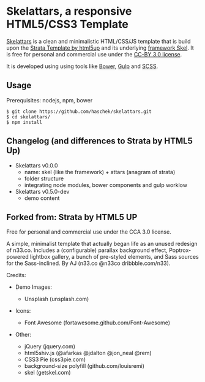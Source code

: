 Skelattars, a responsive HTML5/CSS3 Template
================================================================================

[Skelattars][1] is a clean and minimalistic HTML/CSS/JS template that is build
upon the [Strata Template by html5up][2] and its underlying [framework Skel][3].
It is free for personal and commercial use under the [CC-BY 3.0 license][4].

[1]: http://48augen.de/projects/skelattars.html
[2]: http://html5up.net/strata
[3]: http://getskel.com/
[4]: http://creativecommons.org/licenses/by-sa/3.0/

It is developed using using tools like [Bower][], [Gulp][] and [SCSS][].

[Bower]: http://bower.io/
[Gulp]: http://gulpjs.com/
[SCSS]: http://sass-lang.com/

Usage
--------------------------------------------------------------------------------

Prerequisites: nodejs, npm, bower

    $ git clone https://github.com/haschek/skelattars.git
    $ cd skelattars/
    $ npm install

Changelog (and differences to Strata by HTML5 Up)
--------------------------------------------------------------------------------

* Skelattars v0.0.0
    * name: skel (like the framework) + attars (anagram of strata)
    * folder structure
    * integrating node modules, bower components and gulp worklow
* Skelattars v0.5.0-dev
    * demo content

Forked from: Strata by HTML5 UP
--------------------------------------------------------------------------------

Free for personal and commercial use under the CCA 3.0 license.

A simple, minimalist template that actually began life as an unused redesign of
n33.co. Includes a (configurable) parallax background effect, Poptrox-powered
lightbox gallery, a bunch of pre-styled elements, and Sass sources for the
Sass-inclined. By AJ (n33.co @n33co dribbble.com/n33).

Credits:

* Demo Images:
  * Unsplash (unsplash.com)

* Icons:
  * Font Awesome (fortawesome.github.com/Font-Awesome)

* Other:
  * jQuery (jquery.com)
  * html5shiv.js (@afarkas @jdalton @jon_neal @rem)
  * CSS3 Pie (css3pie.com)
  * background-size polyfill (github.com/louisremi)
  * skel (getskel.com)
